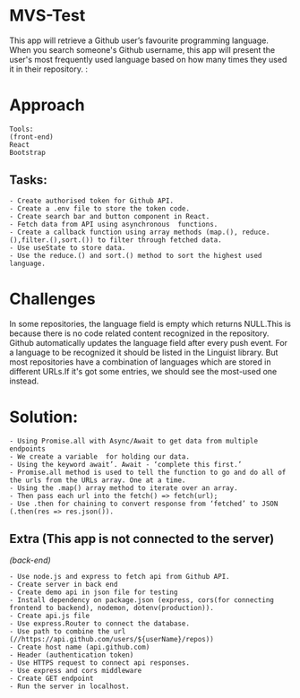 # MVS-Test
 
This app will retrieve a Github user’s favourite programming language.
When you search someone's Github username, this app will present the user's most frequently used language based on how many times they used it in their repository.
: 


# **Approach**
```
Tools:
(front-end)
React
Bootstrap
```
## **Tasks:**
```
- Create authorised token for Github API.
- Create a .env file to store the token code.
- Create search bar and button component in React.
- Fetch data from API using asynchronous  functions.
- Create a callback function using array methods (map.(), reduce.(),filter.(),sort.()) to filter through fetched data.
- Use useState to store data.
- Use the reduce.() and sort.() method to sort the highest used language.
```

# **Challenges**
In some repositories, the language field is empty which returns NULL.This is because there is no code related content recognized in the repository. Github automatically updates the language field after every push event. For a language to be recognized it should be listed in the Linguist library.
But most repositories have a combination of languages  which are stored in  different URLs.If it's got some entries, we should see the most-used one instead.


# **Solution:**
```
- Using Promise.all with Async/Await to get data from multiple endpoints
- We create a variable  for holding our data.
- Using the keyword await’. Await - ‘complete this first.’
- Promise.all method is used to tell the function to go and do all of the urls from the URLs array. One at a time.
- Using the .map() array method to iterate over an array.
- Then pass each url into the fetch() => fetch(url);
- Use .then for chaining to convert response from ‘fetched’ to JSON (.then(res => res.json()).
 ```
## **Extra** (This app is not connected to the server)
*(back-end)*
```
- Use node.js and express to fetch api from Github API.
- Create server in back end 
- Create demo api in json file for testing 
- Install dependency on package.json (express, cors(for connecting frontend to backend), nodemon, dotenv(production)).
- Create api.js file 
- Use express.Router to connect the database.
- Use path to combine the url (//https://api.github.com/users/${userName}/repos))
- Create host name (api.github.com)
- Header (authentication token)
- Use HTTPS request to connect api responses. 
- Use express and cors middleware 
- Create GET endpoint
- Run the server in localhost.
 ```
